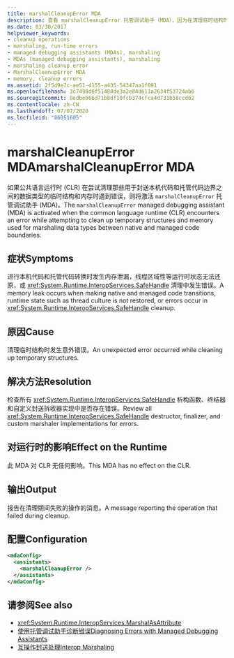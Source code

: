 ```yaml
---
title: marshalCleanupError MDA
description: 查看 marshalCleanupError 托管调试助手（MDA），因为在清理临时结构时出现意外错误。
ms.date: 03/30/2017
helpviewer_keywords:
- cleanup operations
- marshaling, run-time errors
- managed debugging assistants (MDAs), marshaling
- MDAs (managed debugging assistants), marshaling
- marshaling cleanup error
- MarshalCleanupError MDA
- memory, cleanup errors
ms.assetid: 2f5d9e7c-ae51-4155-a435-54347aa1f091
ms.openlocfilehash: 3c7498d6f51484de3a2e84d611a2634f53724ab6
ms.sourcegitcommit: 0edbeb66d71b8df10fcb374cfca4d731b58ccdb2
ms.contentlocale: zh-CN
ms.lasthandoff: 07/07/2020
ms.locfileid: "86051605"
---
```

# <a name="marshalcleanuperror-mda"></a><span data-ttu-id="5c1ef-103">marshalCleanupError MDA</span><span class="sxs-lookup"><span data-stu-id="5c1ef-103">marshalCleanupError MDA</span></span>
<span data-ttu-id="5c1ef-104">如果公共语言运行时 (CLR) 在尝试清理那些用于封送本机代码和托管代码边界之间的数据类型的临时结构和内存时遇到错误，则将激活 `marshalCleanupError` 托管调试助手 (MDA)。</span><span class="sxs-lookup"><span data-stu-id="5c1ef-104">The `marshalCleanupError` managed debugging assistant (MDA) is activated when the common language runtime (CLR) encounters an error while attempting to clean up temporary structures and memory used for marshaling data types between native and managed code boundaries.</span></span>  
  
## <a name="symptoms"></a><span data-ttu-id="5c1ef-105">症状</span><span class="sxs-lookup"><span data-stu-id="5c1ef-105">Symptoms</span></span>  
 <span data-ttu-id="5c1ef-106">进行本机代码和托管代码转换时发生内存泄漏，线程区域性等运行时状态无法还原，或 <xref:System.Runtime.InteropServices.SafeHandle> 清理中发生错误。</span><span class="sxs-lookup"><span data-stu-id="5c1ef-106">A memory leak occurs when making native and managed code transitions, runtime state such as thread culture is not restored, or errors occur in <xref:System.Runtime.InteropServices.SafeHandle> cleanup.</span></span>  
  
## <a name="cause"></a><span data-ttu-id="5c1ef-107">原因</span><span class="sxs-lookup"><span data-stu-id="5c1ef-107">Cause</span></span>  
 <span data-ttu-id="5c1ef-108">清理临时结构时发生意外错误。</span><span class="sxs-lookup"><span data-stu-id="5c1ef-108">An unexpected error occurred while cleaning up temporary structures.</span></span>  
  
## <a name="resolution"></a><span data-ttu-id="5c1ef-109">解决方法</span><span class="sxs-lookup"><span data-stu-id="5c1ef-109">Resolution</span></span>  
 <span data-ttu-id="5c1ef-110">检查所有 <xref:System.Runtime.InteropServices.SafeHandle> 析构函数、终结器和自定义封送拆收器实现中是否存在错误。</span><span class="sxs-lookup"><span data-stu-id="5c1ef-110">Review all <xref:System.Runtime.InteropServices.SafeHandle> destructor, finalizer, and custom marshaler implementations for errors.</span></span>  
  
## <a name="effect-on-the-runtime"></a><span data-ttu-id="5c1ef-111">对运行时的影响</span><span class="sxs-lookup"><span data-stu-id="5c1ef-111">Effect on the Runtime</span></span>  
 <span data-ttu-id="5c1ef-112">此 MDA 对 CLR 无任何影响。</span><span class="sxs-lookup"><span data-stu-id="5c1ef-112">This MDA has no effect on the CLR.</span></span>  
  
## <a name="output"></a><span data-ttu-id="5c1ef-113">输出</span><span class="sxs-lookup"><span data-stu-id="5c1ef-113">Output</span></span>  
 <span data-ttu-id="5c1ef-114">报告在清理期间失败的操作的消息。</span><span class="sxs-lookup"><span data-stu-id="5c1ef-114">A message reporting the operation that failed during cleanup.</span></span>  
  
## <a name="configuration"></a><span data-ttu-id="5c1ef-115">配置</span><span class="sxs-lookup"><span data-stu-id="5c1ef-115">Configuration</span></span>  
  
```xml  
<mdaConfig>  
  <assistants>  
    <marshalCleanupError />  
  </assistants>  
</mdaConfig>  
```  
  
## <a name="see-also"></a><span data-ttu-id="5c1ef-116">请参阅</span><span class="sxs-lookup"><span data-stu-id="5c1ef-116">See also</span></span>

- <xref:System.Runtime.InteropServices.MarshalAsAttribute>
- [<span data-ttu-id="5c1ef-117">使用托管调试助手诊断错误</span><span class="sxs-lookup"><span data-stu-id="5c1ef-117">Diagnosing Errors with Managed Debugging Assistants</span></span>](diagnosing-errors-with-managed-debugging-assistants.md)
- [<span data-ttu-id="5c1ef-118">互操作封送处理</span><span class="sxs-lookup"><span data-stu-id="5c1ef-118">Interop Marshaling</span></span>](../interop/interop-marshaling.md)
